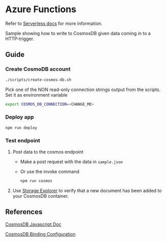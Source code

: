 # Azure Functions

Refer to [Serverless docs](https://serverless.com/framework/docs/providers/azure/guide/intro/) for more information.

Sample showing how to write to CosmosDB given data coming in to a HTTP-trigger.

## Guide

### Create CosmoDB account

```bash
./scripts/create-cosmos-db.sh
```

Pick one of the NON read-only connection strings output from the scripts. Set it as environment variable

```bash
export COSMOS_DB_CONNECTION=<CHANGE_ME>
```

### Deploy app

```bash
npm run deploy
```

### Test endpoint

1. Post data to the cosmos endpoint

   - Make a post request with the data in `sample.json`
   - Or use the invoke command

     ```bash
     npm run cosmos
     ```

1. Use [Storage Explorer](https://docs.microsoft.com/en-us/azure/vs-azure-tools-storage-manage-with-storage-explorer) to verify that a new document has been added to your CosmosDB container.

## References

[CosmosDB Javascript Doc](https://docs.microsoft.com/en-us/azure/azure-functions/functions-bindings-cosmosdb-v2#output---javascript-examples)

[CosmosDB Binding Configuration](https://docs.microsoft.com/en-us/azure/azure-functions/functions-bindings-cosmosdb-v2#output---configuration)
